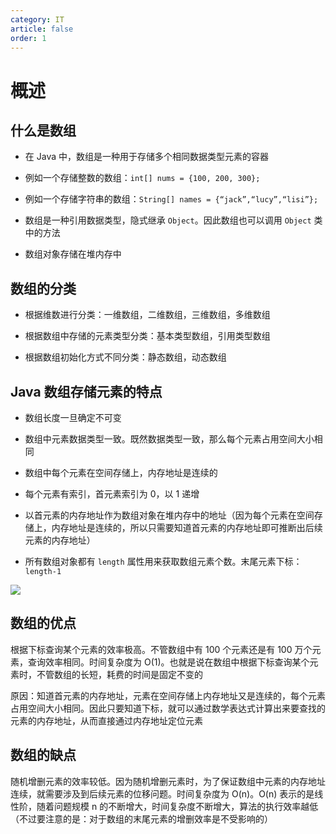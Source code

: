```yaml
---
category: IT
article: false
order: 1
---
```


# 概述

## 什么是数组

- 在 Java 中，数组是一种用于存储多个相同数据类型元素的容器

- 例如一个存储整数的数组：`int[] nums = {100, 200, 300};`

- 例如一个存储字符串的数组：`String[] names = {“jack”,“lucy”,“lisi”};`

- 数组是一种引用数据类型，隐式继承 `Object`。因此数组也可以调用 `Object` 类中的方法

- 数组对象存储在堆内存中

## 数组的分类

- 根据维数进行分类：一维数组，二维数组，三维数组，多维数组

- 根据数组中存储的元素类型分类：基本类型数组，引用类型数组

- 根据数组初始化方式不同分类：静态数组，动态数组

## Java 数组存储元素的特点

- 数组长度一旦确定不可变

- 数组中元素数据类型一致。既然数据类型一致，那么每个元素占用空间大小相同

- 数组中每个元素在空间存储上，内存地址是连续的

- 每个元素有索引，首元素索引为 0，以 1 递增

- 以首元素的内存地址作为数组对象在堆内存中的地址（因为每个元素在空间存储上，内存地址是连续的，所以只需要知道首元素的内存地址即可推断出后续元素的内存地址）

- 所有数组对象都有 `length` 属性用来获取数组元素个数。末尾元素下标：`length-1`

![](https://img.sherry4869.com/blog/it/java/javase/40.png)

## 数组的优点

根据下标查询某个元素的效率极高。不管数组中有 100 个元素还是有 100 万个元素，查询效率相同。时间复杂度为 O(1)。也就是说在数组中根据下标查询某个元素时，不管数组的长短，耗费的时间是固定不变的

原因：知道首元素的内存地址，元素在空间存储上内存地址又是连续的，每个元素占用空间大小相同。因此只要知道下标，就可以通过数学表达式计算出来要查找的元素的内存地址，从而直接通过内存地址定位元素

## 数组的缺点

随机增删元素的效率较低。因为随机增删元素时，为了保证数组中元素的内存地址连续，就需要涉及到后续元素的位移问题。时间复杂度为 O(n)。O(n) 表示的是线性阶，随着问题规模 n 的不断增大，时间复杂度不断增大，算法的执行效率越低（不过要注意的是：对于数组的末尾元素的增删效率是不受影响的）